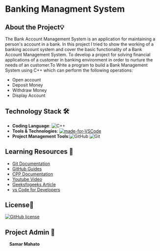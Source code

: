 # Banking Managment System
## About the Project💡
The Bank Account Management System is an application for maintaining a person's account
in a bank. In this project I tried to show the working of a banking account system and
cover the basic functionality of a Bank Account Management System. To develop a project
for solving financial applications of a customer in banking environment in order to nurture
the needs of an customer.To Write a program to build a Bank Management System using C++ which can perform the following operations: 

- Open account
- Deposit Money
- Withdraw Money
- Display Account

## Technology Stack 🛠️
  
- **Coding Language**: ![C++](https://img.shields.io/badge/c++-%2300599C.svg?style=for-the-badge&logo=c%2B%2B&logoColor=white)
- **Tools & Technologies**: [![made-for-VSCode](https://img.shields.io/badge/Made%20for-VSCode-1f425f.svg)](https://code.visualstudio.com/)
- **Project Management Tools**:<img alt="GitHub" src="https://img.shields.io/badge/github%20-%23121011.svg?&style=for-the-badge&logo=github&logoColor=white"/> <img alt="Git" src="https://img.shields.io/badge/git%20-%23F05033.svg?&style=for-the-badge&logo=git&logoColor=white"/> 
## Learning Resources 🧰


- [Git Documentation](https://git-scm.com/docs)
- [GitHub Guides](https://guides.github.com/)
- [CPP Documentation](https://cplusplus.com/)
- [Youtube Video](https://www.youtube.com/watch?v=vNT4P23ihCo)
- [Geeksfogeeks Article](https://www.geeksforgeeks.org/menu-driven-program-for-bank-management-system/)
- [vs Code for Developers](https://code.visualstudio.com/)




## License📜
[![GitHub license](https://img.shields.io/github/license/Naereen/StrapDown.js.svg)](https://github.com/Naereen/StrapDown.js/blob/master/LICENSE)

## Project Admin 📆

<td align="center"><img src="" width="10px;" alt=""/> 
	<b>Samar Mahato</b>
</td>
